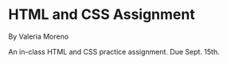 # HTML and CSS Assignment

By Valeria Moreno

An in-class HTML and CSS practice assignment. Due Sept. 15th.
